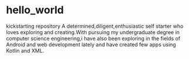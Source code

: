 # hello_world
kickstarting repository
A determined,diligent,enthusiastic self starter who loves exploring and creating.With pursuing my undergraduate degree in computer science engineering,i have also been exploring in the fields of Android and web development lately and have created few apps using Kotlin and XML.
